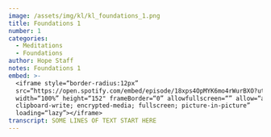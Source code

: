 ```yaml
---
image: /assets/img/kl/kl_foundations_1.png
title: Foundations 1
number: 1
categories:
  - Meditations
  - Foundations
author: Hope Staff
notes: Foundations 1
embed: >-
  <iframe style=“border-radius:12px”
  src=“https://open.spotify.com/embed/episode/18xps4OpMYK6mo4rWurBXO?utm_source=generator&theme=0”
  width=“100%” height=“152" frameBorder=“0” allowfullscreen=“” allow=“autoplay;
  clipboard-write; encrypted-media; fullscreen; picture-in-picture”
  loading=“lazy”></iframe>
transcript: SOME LINES OF TEXT START HERE
---
```

